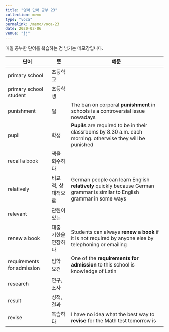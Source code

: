 ```yaml
---
title: "영어 단어 공부 23"
collection: memo
type: "voca"
permalink: /memo/voca-23
date: 2020-02-06
venue: "jj"
---
```


매일 공부한 단어를 복습하는 겸 남기는 메모장입니다.

| 단어            | 뜻   |  예문                                                            |
| --------         | ------ | ------------------------------------------------------------ |
| primary school | 초등학교 |  |
| primary school student | 초등학생 |  |
| punishment | 벌 | The ban on corporal **punishment** in schools is a controversial issue nowadays |
| pupil | 학생 | **Pupils** are required to be in their classrooms by 8.30 a.m. each morning. otherwise they will be punished |
| recall a book | 책을 회수하다 |  |
| relatively | 비교적, 상대적으로 | German people can learn English **relatively** quickly because German grammar is similar to English grammar in some ways |
| relevant | 관련이 있는 |  |
| renew a book | 대출 기한을 연장하다 | Students can always **renew a book** if it is not required by anyone else by telephoning or emailing |
| requirements for admission | 입학 요건 | One of the **requirements for admission** to this school is knowledge of Latin |
| research | 연구, 조사 |  |
| result | 성적, 결과 |  |
| revise | 복습하다 | I have no idea what the best way to **revise** for the Math test tomorrow is |
